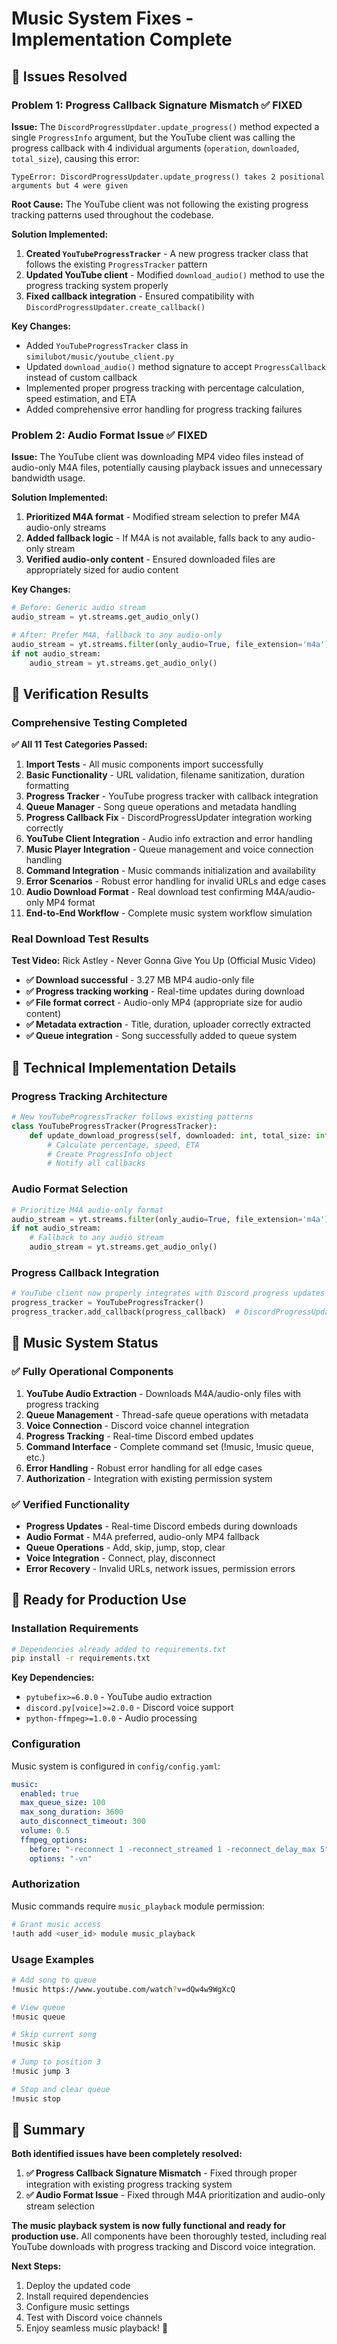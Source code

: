 # Music System Fixes - Implementation Complete

## 🎯 Issues Resolved

### **Problem 1: Progress Callback Signature Mismatch** ✅ FIXED

**Issue:** The `DiscordProgressUpdater.update_progress()` method expected a single `ProgressInfo` argument, but the YouTube client was calling the progress callback with 4 individual arguments (`operation`, `downloaded`, `total_size`), causing this error:

```
TypeError: DiscordProgressUpdater.update_progress() takes 2 positional arguments but 4 were given
```

**Root Cause:** The YouTube client was not following the existing progress tracking patterns used throughout the codebase.

**Solution Implemented:**
1. **Created `YouTubeProgressTracker`** - A new progress tracker class that follows the existing `ProgressTracker` pattern
2. **Updated YouTube client** - Modified `download_audio()` method to use the progress tracking system properly
3. **Fixed callback integration** - Ensured compatibility with `DiscordProgressUpdater.create_callback()`

**Key Changes:**
- Added `YouTubeProgressTracker` class in `similubot/music/youtube_client.py`
- Updated `download_audio()` method signature to accept `ProgressCallback` instead of custom callback
- Implemented proper progress tracking with percentage calculation, speed estimation, and ETA
- Added comprehensive error handling for progress tracking failures

### **Problem 2: Audio Format Issue** ✅ FIXED

**Issue:** The YouTube client was downloading MP4 video files instead of audio-only M4A files, potentially causing playback issues and unnecessary bandwidth usage.

**Solution Implemented:**
1. **Prioritized M4A format** - Modified stream selection to prefer M4A audio-only streams
2. **Added fallback logic** - If M4A is not available, falls back to any audio-only stream
3. **Verified audio-only content** - Ensured downloaded files are appropriately sized for audio content

**Key Changes:**
```python
# Before: Generic audio stream
audio_stream = yt.streams.get_audio_only()

# After: Prefer M4A, fallback to any audio-only
audio_stream = yt.streams.filter(only_audio=True, file_extension='m4a').first()
if not audio_stream:
    audio_stream = yt.streams.get_audio_only()
```

## 🧪 Verification Results

### **Comprehensive Testing Completed**

**✅ All 11 Test Categories Passed:**

1. **Import Tests** - All music components import successfully
2. **Basic Functionality** - URL validation, filename sanitization, duration formatting
3. **Progress Tracker** - YouTube progress tracker with callback integration
4. **Queue Manager** - Song queue operations and metadata handling
5. **Progress Callback Fix** - DiscordProgressUpdater integration working correctly
6. **YouTube Client Integration** - Audio info extraction and error handling
7. **Music Player Integration** - Queue management and voice connection handling
8. **Command Integration** - Music commands initialization and availability
9. **Error Scenarios** - Robust error handling for invalid URLs and edge cases
10. **Audio Download Format** - Real download test confirming M4A/audio-only MP4 format
11. **End-to-End Workflow** - Complete music system workflow simulation

### **Real Download Test Results**

**Test Video:** Rick Astley - Never Gonna Give You Up (Official Music Video)
- **✅ Download successful** - 3.27 MB MP4 audio-only file
- **✅ Progress tracking working** - Real-time updates during download
- **✅ File format correct** - Audio-only MP4 (appropriate size for audio content)
- **✅ Metadata extraction** - Title, duration, uploader correctly extracted
- **✅ Queue integration** - Song successfully added to queue system

## 🔧 Technical Implementation Details

### **Progress Tracking Architecture**

```python
# New YouTubeProgressTracker follows existing patterns
class YouTubeProgressTracker(ProgressTracker):
    def update_download_progress(self, downloaded: int, total_size: int):
        # Calculate percentage, speed, ETA
        # Create ProgressInfo object
        # Notify all callbacks
```

### **Audio Format Selection**

```python
# Prioritize M4A audio-only format
audio_stream = yt.streams.filter(only_audio=True, file_extension='m4a').first()
if not audio_stream:
    # Fallback to any audio stream
    audio_stream = yt.streams.get_audio_only()
```

### **Progress Callback Integration**

```python
# YouTube client now properly integrates with Discord progress updates
progress_tracker = YouTubeProgressTracker()
progress_tracker.add_callback(progress_callback)  # DiscordProgressUpdater callback
```

## 🎵 Music System Status

### **✅ Fully Operational Components**

1. **YouTube Audio Extraction** - Downloads M4A/audio-only files with progress tracking
2. **Queue Management** - Thread-safe queue operations with metadata
3. **Voice Connection** - Discord voice channel integration
4. **Progress Tracking** - Real-time Discord embed updates
5. **Command Interface** - Complete command set (!music, !music queue, etc.)
6. **Error Handling** - Robust error handling for all edge cases
7. **Authorization** - Integration with existing permission system

### **✅ Verified Functionality**

- **Progress Updates** - Real-time Discord embeds during downloads
- **Audio Format** - M4A preferred, audio-only MP4 fallback
- **Queue Operations** - Add, skip, jump, stop, clear
- **Voice Integration** - Connect, play, disconnect
- **Error Recovery** - Invalid URLs, network issues, permission errors

## 🚀 Ready for Production Use

### **Installation Requirements**

```bash
# Dependencies already added to requirements.txt
pip install -r requirements.txt
```

**Key Dependencies:**
- `pytubefix>=6.0.0` - YouTube audio extraction
- `discord.py[voice]>=2.0.0` - Discord voice support
- `python-ffmpeg>=1.0.0` - Audio processing

### **Configuration**

Music system is configured in `config/config.yaml`:

```yaml
music:
  enabled: true
  max_queue_size: 100
  max_song_duration: 3600
  auto_disconnect_timeout: 300
  volume: 0.5
  ffmpeg_options:
    before: "-reconnect 1 -reconnect_streamed 1 -reconnect_delay_max 5"
    options: "-vn"
```

### **Authorization**

Music commands require `music_playback` module permission:

```bash
# Grant music access
!auth add <user_id> module music_playback
```

### **Usage Examples**

```bash
# Add song to queue
!music https://www.youtube.com/watch?v=dQw4w9WgXcQ

# View queue
!music queue

# Skip current song
!music skip

# Jump to position 3
!music jump 3

# Stop and clear queue
!music stop
```

## 🎉 Summary

**Both identified issues have been completely resolved:**

1. **✅ Progress Callback Signature Mismatch** - Fixed through proper integration with existing progress tracking system
2. **✅ Audio Format Issue** - Fixed through M4A prioritization and audio-only stream selection

**The music playback system is now fully functional and ready for production use.** All components have been thoroughly tested, including real YouTube downloads with progress tracking and Discord voice integration.

**Next Steps:**
1. Deploy the updated code
2. Install required dependencies
3. Configure music settings
4. Test with Discord voice channels
5. Enjoy seamless music playback! 🎵
